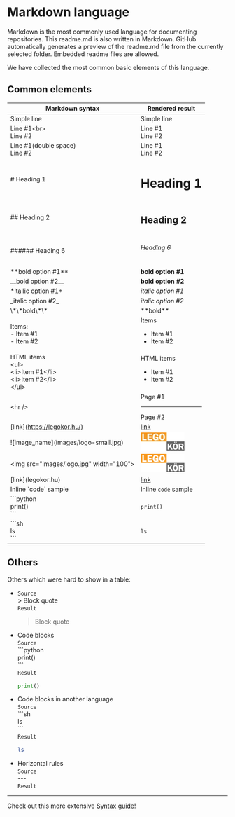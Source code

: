 # Markdown language

Markdown is the most commonly used language for documenting repositories. This readme.md is also written in Markdown. GitHub automatically generates a preview of the readme.md file from the currently selected folder. Embedded readme files are allowed.

We have collected the most common basic elements of this language.

## Common elements

| Markdown syntax  | Rendered result |
| ----------- | ----------- |
| Simple line | Simple line |
| Line #1\<br><br>Line #2 | Line #1<br>Line #2 |
| Line #1(double space)<br>Line #2 | Line #1<br>Line #2 |
| \# Heading 1 | <h1>Heading 1</h1> |
| \#\# Heading 2 | <h2>Heading 2</h2> |
| \#\#\#\#\#\# Heading 6 | <h6>Heading 6</h6> |
| \*\*bold option #1\*\* | **bold option #1** |
| \_\_bold option #2\_\_ | __bold option #2__ |
| \*itallic option #1\* | *italic option #1* |
| \_italic option #2\_ | _italic option #2_ |
| \\\*\\\*bold\\\*\\\* | \*\*bold\*\* |
| Items:<br>- Item #1<br>- Item #2 | Items <ul><li>Item #1</li><li>Item #2</li></ul>|
| HTML items <br>\<ul><br>\<li>Item #1\</li><br>\<li>Item #2\</li><br>\</ul> | HTML items <ul><li>Item #1</li><li>Item #2</li></ul>|
| \<hr /> | Page #1 <hr /> Page #2|
| \[link](https://legokor.hu/) | [link](https://legokor.hu/) |
| \!\[image_name](images/logo-small.jpg) | ![image_name](images/logo-small.jpg) |
| \<img src="images/logo.jpg" width="100"> | <img src="images/logo.jpg" width="100"> |
| \[link](legokor.hu) | [link](legokor.hu) |
| Inline \`code\` sample | Inline `code` sample |
| \`\`\`python <br>print()<br>\`\`\` | ```print() ``` |
| \`\`\`sh <br>ls<br>\`\`\` | `ls` |


## Others
Others which were hard to show in a table:

-   `Source`  
    \> Block quote  
    `Result`
    > Block quote

-   Code blocks  
    `Source`     
    \`\`\`python  
    print()  
    \`\`\`  
    `Result`
    ```python
    print()
    ```

-   Code blocks in another language  
    `Source`    
    \`\`\`sh  
    ls  
    \`\`\`  
    `Result`
    ```sh
    ls
    ```
-   Horizontal rules  
    `Source`  
    \-\-\-  
    `Result`  
--- 

Check out this more extensive [Syntax guide](https://www.markdownguide.org/basic-syntax/)!
